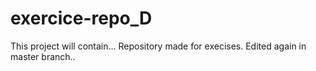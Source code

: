 # exercice-repo_D
This project will contain...
Repository made for execises.
Edited again in master branch..

